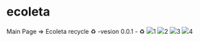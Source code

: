 # ecoleta
Main Page => Ecoleta recycle  :recycle: -vesion 0.0.1 - :recycle:
<img  src="https://i.imgur.com/kvqzyd6.png">1
<img  src="https://i.imgur.com/GAHlgin.png">2
<img  src="https://i.imgur.com/GAHlgin.png">3
<img  src="https://i.imgur.com/MnMmrt6.png">4

